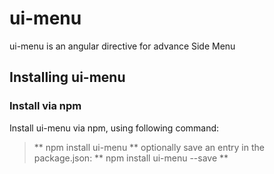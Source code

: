 # ui-menu
ui-menu is an angular directive for advance Side Menu

## Installing ui-menu
### Install via npm
Install ui-menu via npm, using following command:
> ** npm install ui-menu **
optionally save an entry in the package.json:
> ** npm install ui-menu --save **



